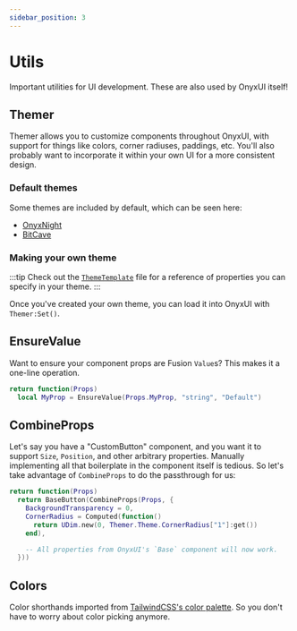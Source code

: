 ```yaml
---
sidebar_position: 3
---
```


# Utils

Important utilities for UI development. These are also used by OnyxUI itself!

## Themer

Themer allows you to customize components throughout OnyxUI, with support for things like colors, corner radiuses, paddings, etc. You'll also probably want to incorporate it within your own UI for a more consistent design.

### Default themes

Some themes are included by default, which can be seen here:

- [OnyxNight](https://github.com/ImAvafe/OnyxUI/blob/main/src/Utils/Themer/OnyxNight.lua)
- [BitCave](https://github.com/ImAvafe/OnyxUI/blob/main/src/Utils/Themer/BitCave.lua)

### Making your own theme

:::tip
Check out the [`ThemeTemplate`](https://github.com/ImAvafe/OnyxUI/blob/main/src/Utils/Themer/ThemeTemplate.lua) file for a reference of properties you can specify in your theme.
:::

Once you've created your own theme, you can load it into OnyxUI with `Themer:Set()`.

## EnsureValue

Want to ensure your component props are Fusion `Value`s? This makes it a one-line operation.

```lua
return function(Props)
  local MyProp = EnsureValue(Props.MyProp, "string", "Default")
```

## CombineProps

Let's say you have a "CustomButton" component, and you want it to support `Size`, `Position`, and other arbitrary properties. Manually implementing all that boilerplate in the component itself is tedious. So let's take advantage of `CombineProps` to do the passthrough for us:

```lua
return function(Props)
  return BaseButton(CombineProps(Props, {
    BackgroundTransparency = 0,
    CornerRadius = Computed(function()
      return UDim.new(0, Themer.Theme.CornerRadius["1"]:get())
    end),

    -- All properties from OnyxUI's `Base` component will now work.
  }))
```

## Colors

Color shorthands imported from [TailwindCSS's color palette](https://tailwindcss.com/docs/customizing-colors#default-color-palette). So you don't have to worry about color picking anymore.
